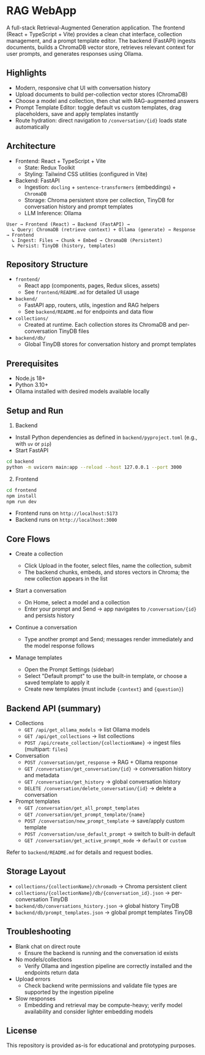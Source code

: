 # RAG WebApp

A full-stack Retrieval-Augmented Generation application. The frontend (React + TypeScript + Vite) provides a clean chat interface, collection management, and a prompt template editor. The backend (FastAPI) ingests documents, builds a ChromaDB vector store, retrieves relevant context for user prompts, and generates responses using Ollama.

## Highlights

- Modern, responsive chat UI with conversation history
- Upload documents to build per-collection vector stores (ChromaDB)
- Choose a model and collection, then chat with RAG-augmented answers
- Prompt Template Editor: toggle default vs custom templates, drag placeholders, save and apply templates instantly
- Route hydration: direct navigation to `/conversation/{id}` loads state automatically

## Architecture

- Frontend: React + TypeScript + Vite
  - State: Redux Toolkit
  - Styling: Tailwind CSS utilities (configured in Vite)
- Backend: FastAPI
  - Ingestion: `docling` + `sentence-transformers` (embeddings) + `ChromaDB`
  - Storage: Chroma persistent store per collection, TinyDB for conversation history and prompt templates
  - LLM Inference: Ollama

```
User → Frontend (React) → Backend (FastAPI) →
  ↳ Query: ChromaDB (retrieve context) + Ollama (generate) → Response → Frontend
  ↳ Ingest: Files → Chunk + Embed → ChromaDB (Persistent)
  ↳ Persist: TinyDB (history, templates)
```

## Repository Structure

- `frontend/`
  - React app (components, pages, Redux slices, assets)
  - See `frontend/README.md` for detailed UI usage
- `backend/`
  - FastAPI app, routers, utils, ingestion and RAG helpers
  - See `backend/README.md` for endpoints and data flow
- `collections/`
  - Created at runtime. Each collection stores its ChromaDB and per-conversation TinyDB files
- `backend/db/`
  - Global TinyDB stores for conversation history and prompt templates

## Prerequisites

- Node.js 18+
- Python 3.10+
- Ollama installed with desired models available locally

## Setup and Run

1) Backend

- Install Python dependencies as defined in `backend/pyproject.toml` (e.g., with `uv` or `pip`)
- Start FastAPI

```bash
cd backend
python -m uvicorn main:app --reload --host 127.0.0.1 --port 3000
```

2) Frontend

```bash
cd frontend
npm install
npm run dev
```

- Frontend runs on `http://localhost:5173`
- Backend runs on `http://localhost:3000`

## Core Flows

- Create a collection
  - Click Upload in the footer, select files, name the collection, submit
  - The backend chunks, embeds, and stores vectors in Chroma; the new collection appears in the list

- Start a conversation
  - On Home, select a model and a collection
  - Enter your prompt and Send → app navigates to `/conversation/{id}` and persists history

- Continue a conversation
  - Type another prompt and Send; messages render immediately and the model response follows

- Manage templates
  - Open the Prompt Settings (sidebar)
  - Select "Default prompt" to use the built-in template, or choose a saved template to apply it
  - Create new templates (must include `{context}` and `{question}`)

## Backend API (summary)

- Collections
  - `GET /api/get_ollama_models` → list Ollama models
  - `GET /api/get_collections` → list collections
  - `POST /api/create_collection/{collectionName}` → ingest files (multipart: `files`)
- Conversation
  - `POST /conversation/get_response` → RAG + Ollama response
  - `GET /conversation/get_conversation/{id}` → conversation history and metadata
  - `GET /conversation/get_history` → global conversation history
  - `DELETE /conversation/delete_conversation/{id}` → delete a conversation
- Prompt templates
  - `GET /conversation/get_all_prompt_templates`
  - `GET /conversation/get_prompt_template/{name}`
  - `POST /conversation/new_prompt_template` → save/apply custom template
  - `POST /conversation/use_default_prompt` → switch to built-in default
  - `GET /conversation/get_active_prompt_mode` → `default` or `custom`

Refer to `backend/README.md` for details and request bodies.

## Storage Layout

- `collections/{collectionName}/chromadb` → Chroma persistent client
- `collections/{collectionName}/db/{conversation_id}.json` → per-conversation TinyDB
- `backend/db/conversations_history.json` → global history TinyDB
- `backend/db/prompt_templates.json` → global prompt templates TinyDB

## Troubleshooting

- Blank chat on direct route
  - Ensure the backend is running and the conversation id exists
- No models/collections
  - Verify Ollama and ingestion pipeline are correctly installed and the endpoints return data
- Upload errors
  - Check backend write permissions and validate file types are supported by the ingestion pipeline
- Slow responses
  - Embedding and retrieval may be compute-heavy; verify model availability and consider lighter embedding models

## License

This repository is provided as-is for educational and prototyping purposes.

